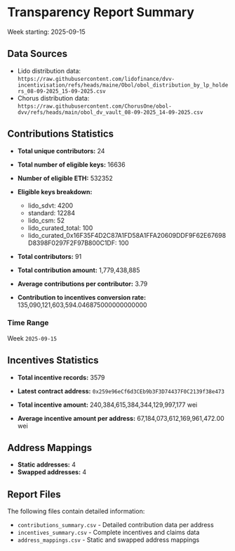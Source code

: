 # Transparency Report Summary
Week starting: 2025-09-15

## Data Sources
- Lido distribution data: `https://raw.githubusercontent.com/lidofinance/dvv-incentivisation/refs/heads/maine/Obol/obol_distribution_by_lp_holders_08-09-2025_15-09-2025.csv`
- Chorus distribution data: `https://raw.githubusercontent.com/ChorusOne/obol-dvv/refs/heads/main/obol_dv_vault_08-09-2025_14-09-2025.csv`

## Contributions Statistics
- **Total unique contributors:** 24
- **Total number of eligible keys:** 16636
- **Number of eligible ETH:** 532352

- **Eligible keys breakdown:**
  - lido_sdvt: 4200
  - standard: 12284
  - lido_csm: 52
  - lido_curated_total: 100
  - lido_curated_0x16F35F4D2C87A1FD58A1FFA20609DDF9F62E67698D8398F0297F2F97B800C1DF: 100

- **Total contributors:** 91
- **Total contribution amount:** 1,779,438,885
- **Average contributions per contributor:** 3.79
- **Contribution to incentives conversion rate:** 135,090,121,603,594.046875000000000000

### Time Range
Week `2025-09-15`

## Incentives Statistics
- **Total incentive records:** 3579
- **Latest contract address:** `0x259e96eCf6d3CEb9b3F3D74437F0C2139f38e473`

- **Total incentive amount:** 240,384,615,384,344,129,997,177 wei
- **Average incentive amount per address:** 67,184,073,612,169,961,472.00 wei

## Address Mappings
- **Static addresses:** 4
- **Swapped addresses:** 4

## Report Files
The following files contain detailed information:
- `contributions_summary.csv` - Detailed contribution data per address
- `incentives_summary.csv` - Complete incentives and claims data
- `address_mappings.csv` - Static and swapped address mappings